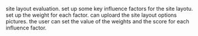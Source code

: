 site layout evaluation.
set up some key influence factors for the site layotu.
set up the weight for each factor.
can uploard the site layout options pictures.
the user can set the value of the weights and the score for each influence factor.
